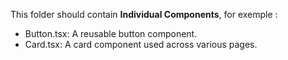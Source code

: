 This folder should contain **Individual Components**, for exemple : 

- Button.tsx: A reusable button component.
- Card.tsx: A card component used across various pages.